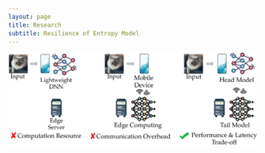 ```yaml
---
layout: page
title: Research
subtitle: Resilience of Entropy Model
---
```


![image](/assets/img/distributed_dnn-3-1.png)
